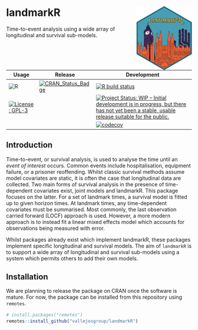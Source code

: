 # landmarkR <img src="man/figures/sticker.png" align="right" width="150" alt = "landmarkR package logo"/>

Time-to-event analysis using a wide array of longitudinal and survival
sub-models.

<!-- badges: start -->

| Usage                                                                                                                                                | Release                                                                                                                         | Development                                                                                                                                                                                                                     |
|------------------------------------------------------------------------------------------------------------------------------------------------------|---------------------------------------------------------------------------------------------------------------------------------|---------------------------------------------------------------------------------------------------------------------------------------------------------------------------------------------------------------------------------|
| ![R](https://img.shields.io/badge/r-%23276DC3.svg?style=for-the-badge&logo=r&logoColor=white)                                                        | [![CRAN_Status_Badge](https://www.r-pkg.org/badges/version/landmarkR)](https://cran.r-project.org/package=landmarkR)          | [![R build status](https://github.com/VallejosGroup/landmarkR/actions/workflows/R-CMD-check.yaml/badge.svg?branch=main)](https://github.com/VallejosGroup/landmarkR/actions/workflows/R-CMD-check.yaml)                    |
| [![License: GPL-3](https://img.shields.io/badge/License-GPL3-green.svg)](https://opensource.org/license/gpl-3-0)                                     |                                                                                                                                 | [![Project Status: WIP – Initial development is in progress, but there has not yet been a stable, usable release suitable for the public.](https://www.repostatus.org/badges/latest/wip.svg)](https://www.repostatus.org/#wip) |
|                                                                                                                                                      |                                                                                                                                 | [![codecov](https://codecov.io/gh/VallejosGroup/landmarkR/graph/badge.svg?token=YUQ6PINJSO)](https://app.codecov.io/gh/VallejosGroup/landmarkR)                                         |

<!-- badges: end -->

## Introduction

Time-to-event, or survival analysis, is used to analyse the time until an
_event of interest_ occurs. Common events include hospitalisation, equipment
failure, or a prisoner reoffending. Whilst classic survival methods assume model
covariates are static, it is often the case that longitudinal data are
collected. Two main forms of survival analysis in the presence of time-dependent
covariates exist, joint models and landmarkR. This package focuses on the
latter. For a set of landmark times, a survival model is fitted up to given
horizon times. At landmark times, any time-dependent covariates must be
summarised. Most commonly, the last observation carried forward (LOCF) approach
is used. However, a more modern approach is to instead fit a linear mixed
effects model which accounts for observations being measured with error. 

Whilst packages already exist which implement landmarkR, these packages
implement specific longitudinal and survival models. The aim of `landmarkR` is
to support a wide array of longitudinal and survival sub-models using a system
which permits others to add their own models. 


## Installation

We are planning to release the package on CRAN once the software is mature. For
now, the package can be installed from this repository using `remotes`. 

``` R
# install.packages("remotes")
remotes::install_github("vallejosgroup/landmarkR")
```
